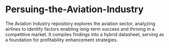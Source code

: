 # Persuing-the-Aviation-Industry
The Aviation Industry repository explores the aviation sector, analyzing airlines to identify factors enabling long-term success and thriving in a competitive market. It compiles findings into a hybrid datasheet, serving as a foundation for profitability enhancement strategies.
